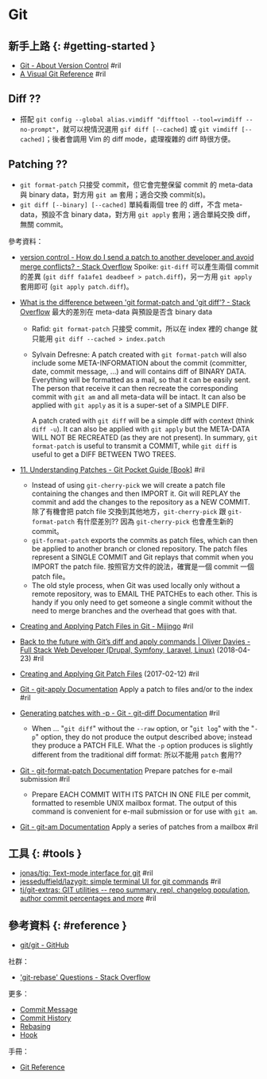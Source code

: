 # Git

## 新手上路 {: #getting-started }

  - [Git \- About Version Control](https://git-scm.com/book/en/v2/Getting-Started-About-Version-Control) #ril
  - [A Visual Git Reference](https://marklodato.github.io/visual-git-guide/index-en.html#rebase) #ril

## Diff ??

  - 搭配 `git config --global alias.vimdiff "difftool --tool=vimdiff --no-prompt"`，就可以視情況選用 `gif diff [--cached]` 或 `git vimdiff [--cached]`；後者會調用 Vim 的 diff mode，處理複雜的 diff 時很方便。

## Patching ??

  - `git format-patch` 只接受 commit，但它會完整保留 commit 的 meta-data 與 binary data，對方用 `git am` 套用；適合交換 commit(s)。
  - `git diff [--binary] [--cached]` 單純看兩個 tree 的 diff，不含 meta-data，預設不含 binary data，對方用 `git apply` 套用；適合單純交換 diff，無關 commit。

參考資料：

  - [version control \- How do I send a patch to another developer and avoid merge conflicts? \- Stack Overflow](https://stackoverflow.com/questions/293768/) Spoike: `git-diff` 可以產生兩個 commit 的差異 (`git diff fa1afe1 deadbeef > patch.diff`)，另一方用 `git apply` 套用即可 (`git apply patch.diff`)。
  - [What is the difference between 'git format\-patch and 'git diff'? \- Stack Overflow](https://stackoverflow.com/questions/4624127/) 最大的差別在 meta-data 與預設是否含 binary data
      - Rafid: `git format-patch` 只接受 commit，所以在 index 裡的 change 就只能用 `git diff --cached > index.patch`
      - Sylvain Defresne: A patch created with `git format-patch` will also include some META-INFORMATION about the commit (committer, date, commit message, ...) and will contains diff of BINARY DATA. Everything will be formatted as a mail, so that it can be easily sent. The person that receive it can then recreate the corresponding commit with `git am` and all meta-data will be intact. It can also be applied with `git apply` as it is a super-set of a SIMPLE DIFF.

        A patch crated with `git diff` will be a simple diff with context (think `diff -u`). It can also be applied with `git apply` but the META-DATA WILL NOT BE RECREATED (as they are not present). In summary, `git format-patch` is useful to transmit a COMMIT, while `git diff` is useful to get a DIFF BETWEEN TWO TREES.

  - [11\. Understanding Patches \- Git Pocket Guide \[Book\]](https://www.oreilly.com/library/view/git-pocket-guide/9781449327507/ch11.html) #ril
      - Instead of using `git-cherry-pick` we will create a patch file containing the changes and then IMPORT it. Git will REPLAY the commit and add the changes to the repository as a NEW COMMIT. 除了有機會把 patch file 交換到其他地方，`git-cherry-pick` 跟 `git-format-patch` 有什麼差別?? 因為 `git-cherry-pick` 也會產生新的 commit。
      - `git-format-patch` exports the commits as patch files, which can then be applied to another branch or cloned repository. The patch files represent a SINGLE COMMIT and Git replays that commit when you IMPORT the patch file. 按照官方文件的說法，確實是一個 commit 一個 patch file。
      - The old style process, when Git was used locally only without a remote repository, was to EMAIL THE PATCHEs to each other. This is handy if you only need to get someone a single commit without the need to merge branches and the overhead that goes with that.
  - [Creating and Applying Patch Files in Git \- Mijingo](https://mijingo.com/blog/creating-and-applying-patch-files-in-git) #ril
  - [Back to the future with Git’s diff and apply commands \| Oliver Davies \- Full Stack Web Developer \(Drupal, Symfony, Laravel, Linux\)](https://www.oliverdavies.uk/blog/back-to-the-future-git-diff-apply/) (2018-04-23) #ril
  - [Creating and Applying Git Patch Files](http://nithinbekal.com/posts/git-patch/) (2017-02-12) #ril
  - [Git \- git\-apply Documentation](https://git-scm.com/docs/git-apply) Apply a patch to files and/or to the index #ril
  - [Generating patches with -p - Git \- git\-diff Documentation](https://git-scm.com/docs/git-diff#_generating_patches_with_p) #ril
      - When ... "`git diff`" without the `--raw` option, or "`git log`" with the "`-p`" option, they do not produce the output described above; instead they produce a PATCH FILE. What the `-p` option produces is slightly different from the traditional diff format: 所以不能用 `patch` 套用??
  - [Git \- git\-format\-patch Documentation](https://git-scm.com/docs/git-format-patch) Prepare patches for e-mail submission #ril
      - Prepare EACH COMMIT WITH ITS PATCH IN ONE FILE per commit, formatted to resemble UNIX mailbox format. The output of this command is convenient for e-mail submission or for use with `git am`.
  - [Git \- git\-am Documentation](https://git-scm.com/docs/git-am) Apply a series of patches from a mailbox #ril

## 工具 {: #tools }

  - [jonas/tig: Text\-mode interface for git](https://github.com/jonas/tig) #ril
  - [jesseduffield/lazygit: simple terminal UI for git commands](https://github.com/jesseduffield/lazygit) #ril
  - [tj/git\-extras: GIT utilities \-\- repo summary, repl, changelog population, author commit percentages and more](https://github.com/tj/git-extras) #ril

## 參考資料 {: #reference }

  - [git/git - GitHub](https://github.com/git/git)

社群：

  - ['git-rebase' Questions - Stack Overflow](https://stackoverflow.com/questions/tagged/git-rebase)

更多：

  - [Commit Message](git-message.md)
  - [Commit History](git-history.md)
  - [Rebasing](git-rebase.md)
  - [Hook](git-hook.md)

手冊：

  - [Git Reference](https://git-scm.com/docs)
